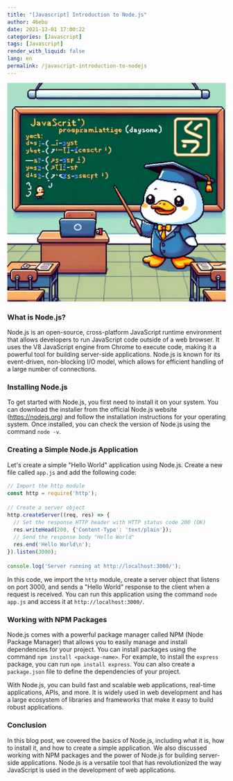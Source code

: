 ```yaml
---
title: "[Javascript] Introduction to Node.js"
author: 46ebu
date: 2021-12-01 17:00:22 
categories: [Javascript]
tags: [Javascript]
render_with_liquid: false
lang: en
permalink: /javascript-introduction-to-nodejs
---
```


![Intro](/assets/img/post/javascript.png)
### What is Node.js?

Node.js is an open-source, cross-platform JavaScript runtime environment that allows developers to run JavaScript code outside of a web browser. It uses the V8 JavaScript engine from Chrome to execute code, making it a powerful tool for building server-side applications. Node.js is known for its event-driven, non-blocking I/O model, which allows for efficient handling of a large number of connections.

### Installing Node.js

To get started with Node.js, you first need to install it on your system. You can download the installer from the official Node.js website (https://nodejs.org) and follow the installation instructions for your operating system. Once installed, you can check the version of Node.js using the command `node -v`.

### Creating a Simple Node.js Application

Let's create a simple "Hello World" application using Node.js. Create a new file called `app.js` and add the following code:

```javascript
// Import the http module
const http = require('http');

// Create a server object
http.createServer((req, res) => {
  // Set the response HTTP header with HTTP status code 200 (OK)
  res.writeHead(200, {'Content-Type': 'text/plain'});
  // Send the response body "Hello World"
  res.end('Hello World\n');
}).listen(3000);

console.log('Server running at http://localhost:3000/');
```

In this code, we import the `http` module, create a server object that listens on port 3000, and sends a "Hello World" response to the client when a request is received. You can run this application using the command `node app.js` and access it at `http://localhost:3000/`.

### Working with NPM Packages

Node.js comes with a powerful package manager called NPM (Node Package Manager) that allows you to easily manage and install dependencies for your project. You can install packages using the command `npm install <package-name>`. For example, to install the `express` package, you can run `npm install express`. You can also create a `package.json` file to define the dependencies of your project.

With Node.js, you can build fast and scalable web applications, real-time applications, APIs, and more. It is widely used in web development and has a large ecosystem of libraries and frameworks that make it easy to build robust applications.

### Conclusion

In this blog post, we covered the basics of Node.js, including what it is, how to install it, and how to create a simple application. We also discussed working with NPM packages and the power of Node.js for building server-side applications. Node.js is a versatile tool that has revolutionized the way JavaScript is used in the development of web applications.